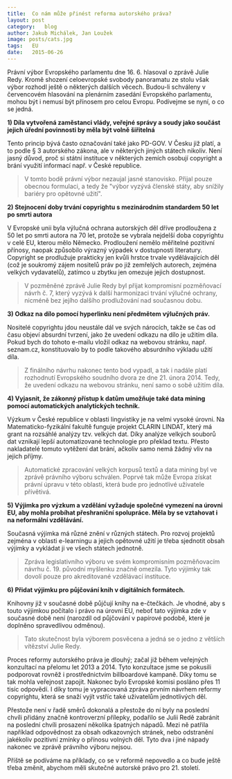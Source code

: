 ```yaml
---
title:	Co nám může přinést reforma autorského práva?
layout:	post
category:	blog
author:	Jakub Michálek, Jan Loužek
image: posts/cats.jpg
tags:	EU
date:	2015-06-26
---
```


Právní výbor Evropského parlamentu dne 16. 6. hlasoval o zprávě Julie Redy. Kromě shození celoevropské svobody panoramatu ze stolu však výbor rozhodl ještě o některých dalších věcech. Budou-li schváleny v červencovém hlasování na plenárním zasedání Evropského parlamentu, mohou být i nemusí být přínosem pro celou Evropu. Podívejme se nyní, o co se jedná. 

**1) Díla vytvořená zaměstanci vlády, veřejné správy a soudy jako součást jejich úřední povinnosti by měla být volně šiřitelná**

Tento princip bývá často označování také jako PD-GOV. V Česku již platí, a to podle § 3 autorského zákona, ale v některých jiných státech nikoliv. Není jasný důvod, proč si státní instituce v některých zemích osobují copyright a brání využití informací např. v České republice.

> V tomto bodě právní výbor nezaujal jasné stanovisko. Přijal pouze obecnou formulaci, a tedy že "výbor vyzývá členské státy, aby snížily bariéry pro opětovné užití".

**2) Stejnocení doby trvání copyrightu s mezinárodním standardem 50 let po smrti autora** 

V Evropské unii byla výlučná ochrana autorských děl dříve prodloužena z 50 let po smrti autora na 70 let, protože se vybrala nejdelší doba copyrightu v celé EU, kterou mělo Německo. Prodloužení nemělo měřitelné pozitivní přínosy, naopak způsobilo výrazný výpadek v dostupnosti literatury. Copyright se prodlužuje prakticky jen kvůli hrstce trvale vydělávajících děl (což je soukromý zájem nositelů práv po již zemřelých autorech, zejména velkých vydavatelů), zatímco u zbytku jen omezuje jejich dostupnost.

> V pozměněné zprávě Julie Redy byl přijat kompromisní pozměňovací návrh č. 7, který vyzývá k další harmonizaci trvání výlučné ochrany, nicméně bez jejího dalšího prodlužování nad současnou dobu.

**3) Odkaz na dílo pomocí hyperlinku není předmětem výlučných práv.**

Nositelé copyrightu jdou neustále dál ve svých nárocích, takže se čas od času objeví absurdní tvrzení, jako že uvedení odkazu na dílo je užitím díla. Pokud bych do tohoto e-mailu vložil odkaz na webovou stránku, např. seznam.cz, konstituovalo by to podle takového absurdního výkladu užití díla.

> Z finálního návrhu nakonec tento bod vypadl, a tak i nadále platí rozhodnutí Evropského soudního dvora ze dne 21. února 2014. Tedy, že uvedení odkazu na webovou stránku, není samo o sobě užitím díla. 

**4) Vyjasnit, že zákonný přístup k datům umožňuje také data mining pomocí automatických analytických technik.**

Výzkum v České republice v oblasti lingvistiky je na velmi vysoké úrovni. Na Matematicko-fyzikální fakultě funguje projekt CLARIN LINDAT, který má grant na rozsáhlé analýzy tzv. velkých dat. Díky analýze velkých souborů dat vznikají lepší automatizované technologie pro překlad textu. Přesto nakladatelé tomuto vytěžení dat brání, ačkoliv samo nemá žádný vliv na jejich příjmy. 

> Automatické zpracování velkých korpusů textů a data mining byl ve zprávě právního výboru schválen. Poprvé tak může Evropa získat právní úpravu v této oblasti, která bude pro jednotlivé uživatele přívětivá.

**5) Výjimka pro výzkum a vzdělání vyžaduje společné vymezení na úrovni EU, aby mohla probíhat přeshraniční spolupráce. Měla by se vztahovat i na neformální vzdělávání.**

Současná výjimka má různé znění v různých státech. Pro rozvoj projektů zejména v oblasti e-learningu a jejich opětovné užití je třeba sjednotit obsah výjimky a vykládat ji ve všech státech jednotně. 

> Zpráva legislativního výboru ve svém kompromisním pozměňovacím návrhu č. 19. původní myšlenku značně omezila. Tyto výjimky tak dovolí pouze pro akreditované vzdělávací instituce.

**6) Přidat výjimku pro půjčování knih v digitálních formátech.**

Knihovny již v současné době půjčují knihy na e-čtečkách. Je vhodné, aby s touto výjimkou počítalo i právo na úrovni EU, neboť tato výjimka zde v současné době není (narozdíl od půjčování v papírové podobě, které je doplněno spravedlivou odměnou).

> Tato skutečnost byla výborem posvěcena a jedná se o jedno z větších vítězství Julie Redy.

Proces reformy autorského práva je dlouhý; začal již během veřejných konzultací na přelomu let 2013 a 2014. Tyto konzultace jsme se pokusili podporovat rovněž i prostřednictvím billboardové kampaně. Díky tomu se tak mohla veřejnost zapojit. Nakonec bylo Evropské komisi posláno přes 11 tisíc odpovědí. I díky tomu je vypracovaná zpráva prvním návrhem reformy copyrightu, která se snaží vyjít vstříc také uživatelům jednotlivých děl.

Přestože není v řadě směrů dokonalá a přestože do ní byly na poslední chvíli přidány značně kontroverzní přílepky, podařilo se Julii Redě zabránit na poslední chvíli prosazení několika špatných nápadů. Mezi ně patřila například odpovědnost za obsah odkazovných stránek, nebo odstranění jakékoliv pozitivní zmínky o přínosu volných děl. Tyto dva i jiné nápady nakonec ve zprávě právního výboru nejsou.

Příště se podíváme na příklady, co se v reformě nepovedlo a co bude ještě třeba změnit, abychom měli skutečné autorské právo pro 21. století.


